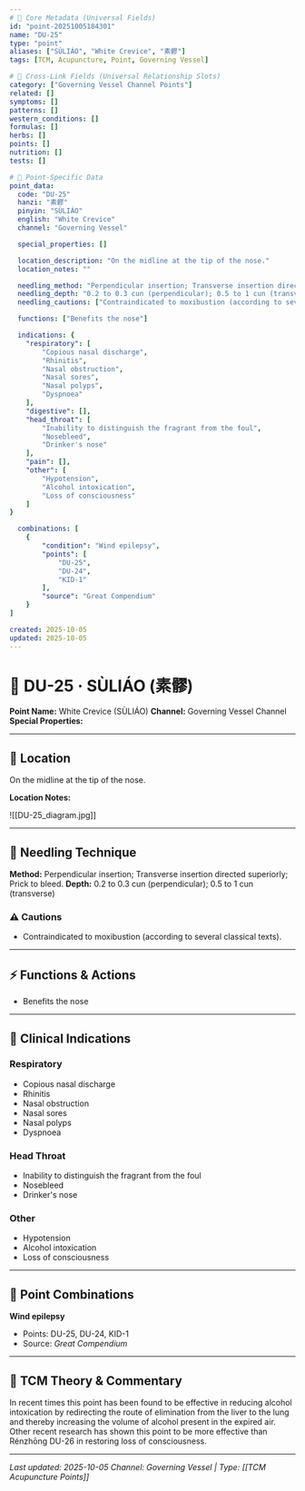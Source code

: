 ```yaml
---
# 🔹 Core Metadata (Universal Fields)
id: "point-20251005184301"
name: "DU-25"
type: "point"
aliases: ["SÙLIÁO", "White Crevice", "素髎"]
tags: [TCM, Acupuncture, Point, Governing Vessel]

# 🔹 Cross-Link Fields (Universal Relationship Slots)
category: ["Governing Vessel Channel Points"]
related: []
symptoms: []
patterns: []
western_conditions: []
formulas: []
herbs: []
points: []
nutrition: []
tests: []

# 🔹 Point-Specific Data
point_data:
  code: "DU-25"
  hanzi: "素髎"
  pinyin: "SÙLIÁO"
  english: "White Crevice"
  channel: "Governing Vessel"

  special_properties: []

  location_description: "On the midline at the tip of the nose."
  location_notes: ""

  needling_method: "Perpendicular insertion; Transverse insertion directed superiorly; Prick to bleed."
  needling_depth: "0.2 to 0.3 cun (perpendicular); 0.5 to 1 cun (transverse)"
  needling_cautions: ["Contraindicated to moxibustion (according to several classical texts)."]

  functions: ["Benefits the nose"]

  indications: {
    "respiratory": [
        "Copious nasal discharge",
        "Rhinitis",
        "Nasal obstruction",
        "Nasal sores",
        "Nasal polyps",
        "Dyspnoea"
    ],
    "digestive": [],
    "head_throat": [
        "Inability to distinguish the fragrant from the foul",
        "Nosebleed",
        "Drinker's nose"
    ],
    "pain": [],
    "other": [
        "Hypotension",
        "Alcohol intoxication",
        "Loss of consciousness"
    ]
}

  combinations: [
    {
        "condition": "Wind epilepsy",
        "points": [
            "DU-25",
            "DU-24",
            "KID-1"
        ],
        "source": "Great Compendium"
    }
]

created: 2025-10-05
updated: 2025-10-05
---
```


# 📍 DU-25 · SÙLIÁO (素髎)

**Point Name:** White Crevice (SÙLIÁO)
**Channel:** Governing Vessel Channel
**Special Properties:** 

---

## 📍 Location

On the midline at the tip of the nose.

**Location Notes:**


![[DU-25_diagram.jpg]]

---

## 🔧 Needling Technique

**Method:** Perpendicular insertion; Transverse insertion directed superiorly; Prick to bleed.
**Depth:** 0.2 to 0.3 cun (perpendicular); 0.5 to 1 cun (transverse)

### ⚠️ Cautions
- Contraindicated to moxibustion (according to several classical texts).

---

## ⚡ Functions & Actions
- Benefits the nose

---

## 🎯 Clinical Indications

### Respiratory
- Copious nasal discharge
- Rhinitis
- Nasal obstruction
- Nasal sores
- Nasal polyps
- Dyspnoea

### Head Throat
- Inability to distinguish the fragrant from the foul
- Nosebleed
- Drinker's nose

### Other
- Hypotension
- Alcohol intoxication
- Loss of consciousness

---

## 🔗 Point Combinations

**Wind epilepsy**
- Points: DU-25, DU-24, KID-1
- Source: *Great Compendium*

---

## 🧬 TCM Theory & Commentary

In recent times this point has been found to be effective in reducing alcohol intoxication by redirecting the route of elimination from the liver to the lung and thereby increasing the volume of alcohol present in the expired air. Other recent research has shown this point to be more effective than Rénzhōng DU-26 in restoring loss of consciousness.

---

*Last updated: 2025-10-05*
*Channel: Governing Vessel | Type: [[TCM Acupuncture Points]]*
